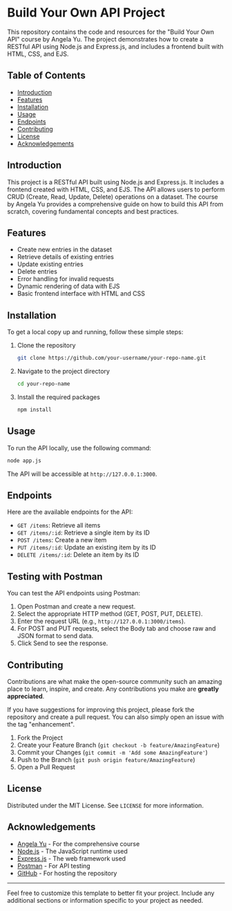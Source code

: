 
# Build Your Own API Project

This repository contains the code and resources for the "Build Your Own API" course by Angela Yu. The project demonstrates how to create a RESTful API using Node.js and Express.js, and includes a frontend built with HTML, CSS, and EJS.

## Table of Contents

- [Introduction](#introduction)
- [Features](#features)
- [Installation](#installation)
- [Usage](#usage)
- [Endpoints](#endpoints)
- [Contributing](#contributing)
- [License](#license)
- [Acknowledgements](#acknowledgements)

## Introduction

This project is a RESTful API built using Node.js and Express.js. It includes a frontend created with HTML, CSS, and EJS. The API allows users to perform CRUD (Create, Read, Update, Delete) operations on a dataset. The course by Angela Yu provides a comprehensive guide on how to build this API from scratch, covering fundamental concepts and best practices.

## Features

- Create new entries in the dataset
- Retrieve details of existing entries
- Update existing entries
- Delete entries
- Error handling for invalid requests
- Dynamic rendering of data with EJS
- Basic frontend interface with HTML and CSS

## Installation

To get a local copy up and running, follow these simple steps:

1. Clone the repository
    ```sh
    git clone https://github.com/your-username/your-repo-name.git
    ```
2. Navigate to the project directory
    ```sh
    cd your-repo-name
    ```
3. Install the required packages
    ```sh
    npm install
    ```

## Usage

To run the API locally, use the following command:

```sh
node app.js
```

The API will be accessible at `http://127.0.0.1:3000`.

## Endpoints

Here are the available endpoints for the API:

- `GET /items`: Retrieve all items
- `GET /items/:id`: Retrieve a single item by its ID
- `POST /items`: Create a new item
- `PUT /items/:id`: Update an existing item by its ID
- `DELETE /items/:id`: Delete an item by its ID

## Testing with Postman

You can test the API endpoints using Postman:

1. Open Postman and create a new request.
2. Select the appropriate HTTP method (GET, POST, PUT, DELETE).
3. Enter the request URL (e.g., `http://127.0.0.1:3000/items`).
4. For POST and PUT requests, select the Body tab and choose raw and JSON format to send data.
5. Click Send to see the response.

## Contributing

Contributions are what make the open-source community such an amazing place to learn, inspire, and create. Any contributions you make are **greatly appreciated**.

If you have suggestions for improving this project, please fork the repository and create a pull request. You can also simply open an issue with the tag "enhancement".

1. Fork the Project
2. Create your Feature Branch (`git checkout -b feature/AmazingFeature`)
3. Commit your Changes (`git commit -m 'Add some AmazingFeature'`)
4. Push to the Branch (`git push origin feature/AmazingFeature`)
5. Open a Pull Request

## License

Distributed under the MIT License. See `LICENSE` for more information.

## Acknowledgements

- [Angela Yu](https://www.udemy.com/course/the-complete-web-development-bootcamp/?couponCode=LEADERSALE24A) - For the comprehensive course
- [Node.js](https://nodejs.org/) - The JavaScript runtime used
- [Express.js](https://expressjs.com/) - The web framework used
- [Postman](https://www.postman.com/) - For API testing
- [GitHub](https://github.com/) - For hosting the repository

---

Feel free to customize this template to better fit your project. Include any additional sections or information specific to your project as needed.
